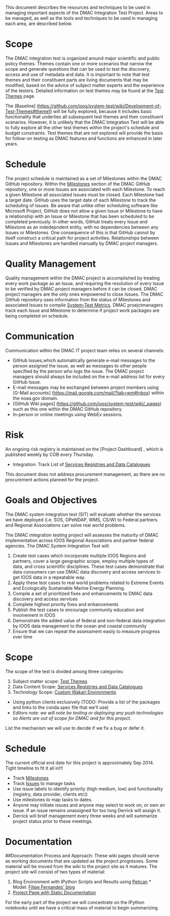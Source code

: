 This document describes the resources and techniques to be used in managing important aspects of the DMAC Integration Test Project.  Areas to be managed, as well as the tools and techniques to be used in managing each area, are described below.

# Scope
The DMAC integration test is organized around major scientific and public policy themes.  Themes contain one or more scenarios that narrow the scope and generate questions that can be used to test the discovery, access and use of metadata and data.  It is important to note that test themes and their constituent parts are living documents that may be modified, based on the advice of subject matter experts and the experience of the testers.  Detailed information on test themes may be found at the [Test Themes](https://github.com/ioos/system-test/wiki/Development-of-Test-Themes) page.

The [Baseline] (https://github.com/ioos/system-test/wiki/Development-of-Test-Themes#theme1) will be fully explored, because it includes basic functionality that underlies all subsequent test themes and their constituent scenarios.  However, it is unlikely that the DMAC Integration Test will be able to fully explore all the other test themes within the project's schedule and budget constraints. Test themes that are not explored will provide the basis for follow-on testing as DMAC features and functions are enhanced in later years.

# Schedule
The project schedule is maintained as a set of Milestones within the DMAC GitHub repository.  Within the [Milestones](https://github.com/ioos/system-test/issues/milestones) section of the DMAC GitHub repository, one or more Issues are associated with each Milestone. To reach a given Milestone all associated Issues must be closed.  Each Milestone had a target date.  GitHub uses the target date of each Milestone to track the scheduling of issues. Be aware that unlike other scheduling software like Microsoft Project,  GitHub does not allow a given Issue or Milestone to have a relationship with an Issue or Milestone that has been scheduled to be completed previously.  In other words, GitHub treats every Issue and Milestone as an indedepndent entity, with no dependencies between any Issues or Milestones. One consequence of this is that GitHub cannot by itself construct a critical path for project activities.  Relationships between Issues and Milestones are handled manually by DMAC project managers.

# Quality Management 
Quality management within the DMAC project is accomplished by treating every work package as an Issue, and requiring the resolution of every Issue to be verified by DMAC project managers before it can be closed.  DMAC project managers are the only ones empowered to close Issues.  The DMAC GitHub repository uses information from the status of Milestones and associated Issues to compile [System-Test Metrics](https://github.com/ioos/system-test/graphs).  DMAC proejctmanagers track each Issue and Milestone to determine if project work packages are being completed on schedule.
 
# Communication
Communication within the DMAC IT project team relies on several channels:
* GitHub Issues,which automatically generate e-mail messages to the person assigned the issue, as well as messages to other people specified by the person who logs the issue.  The DMAC project managers should always be included on the e-mail address list for every GitHub Issue.
* E-mail messages may be exchanged between project members using [G-Mail accounts] (https://mail.google.com/mail/?tab=wm#inbox)  within the noaa.gov domain.
* [GitHub Wiki pages] (https://github.com/ioos/system-test/wiki/_pages) such as this one within the DMAC GitHub repository.
* In-person or online meetings using WebEx sessions.

# Risk  
An ongoing risk registry is maintained on the [Project Dashboard] , which is published weekly by COB every Thursday.  
* Integration: Track List of [Services Registries and Data Catalogues](https://github.com/ioos/system-test/wiki/Service-Registries-and-Data-Catalogs)

This document does not address procurement management, as there are no procurement actions planned for the project.


# Goals and Objectives

The DMAC system integration test  (SIT) will evaluate whether the services we have deployed (i.e. SOS, OPeNDAP, WMS, CS/W) to Federal partners and Regional Associations can solve real world problems. 

The DMAC integration testing project will assesses the maturity of DMAC implementation across IOOS Regional Associations and partner federal agencies. The DMAC System Integration Test will:

1. Create test cases which incorporate multiple IOOS Regions and partners, cover a large geographic scope, employ multiple types of data, and cross scientific disciplines. These test cases demonstrate that data consumers can use DMAC data discovery and access services to get IOOS data in a repeatable way.
2. Apply these test cases to real world problems related to Extreme Events and Ecologically Sustainable Marine Energy Planning.
3. Compile a set of prioritized fixes and enhancements to DMAC data discovery and access services
4. Complete highest priority fixes and enhancements
5. Publish the test cases to encourage community education and involvement in IOOS
6. Demonstrate the added value of federal and non-federal data integration by IOOS data management to the ocean and coastal community
7. Ensure that we can repeat the assessment easily to measure progress over time



# Scope

The scope of the test is divided among three categories:
  1.  Subject matter scope: [Test Themes](https://github.com/ioos/system-test/wiki/Development-of-Test-Themes)
  2.  Data Content Scope: [Services Registries and Data Catalogues](https://github.com/ioos/system-test/wiki/Service-Registries-and-Data-Catalogs) 
  3.  Technology Scope: [Custom Wakari Environments](https://github.com/ioos/system-test/tree/master/wakari)

* Using python clients exclusively (TODO: Provide a list of the packages and links to the conda.spec file that we'll use)
* *_Editors note: we will note be testing or deploying any push technologies so Alerts are out of scope for DMAC and for this project._*

List the mechanism we will use to decide if we fix a bug or defer it.

# Schedule
The current official end date for this project is approximately Sep 2014.  Tight timeline to fit it all in!!!

 * Track [Milestones](https://github.com/ioos/system-test/issues/milestones)
 * Track [Issues](../issues) to manage tasks
 * Use issue labels to identify priority (high medium, low) and functionality (registry, data provider, clients etc))
 * Use milestones to map tasks to dates.
 * Anyone may initiate issues and anyone may select to work on, or own an issue.  If an issue remains unassigned for too long Derrick will assign it.  
 * Derrick will brief management every three weeks and will summarize project status prior to these meetings.



# Documentation

##Documentation Process and Approach:
These wiki pages should serve as working documents that are updated as the project progresses.  Some material will be moved from the wiki to the project site as it matures.  The project site will consist of two types of material:  
  1.  Blog Environment with IPython Scripts and Results using [Pelican](http://docs.getpelican.com/en/3.3.0/)
    * Model: [Filipe Fernandes' blog](http://ocefpaf.github.io/blog/2013/12/23/blog/)      
  2.  [Project Page with Static Documentation](https://github.com/ioos/system-test/wiki)  

For the early part of the project we will concentrate on the IPython notebooks until we have a critical mass of material to begin summarizing.  